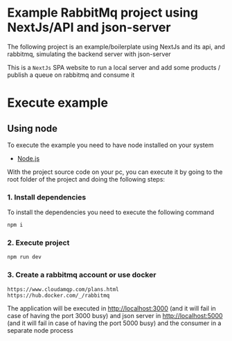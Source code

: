 # Example RabbitMq project using NextJs/API and json-server

The following project is an example/boilerplate using NextJs and its api, and rabbitmq, simulating the backend server with json-server

This is a `NextJs` SPA website to run a local server and add some products / publish a queue on rabbitmq and consume it

# Execute example

## Using node

To execute the example you need to have node installed on your system

- [Node.js](https://nodejs.org/en/)

With the project source code on your pc, you can execute it by going to the root folder of the project and doing the following steps:

### 1. Install dependencies

To install the dependencies you need to execute the following command

```bash
npm i
```

### 2. Execute project

```bash
npm run dev
```

### 3. Create a rabbitmq account or use docker

```
https://www.cloudamqp.com/plans.html
https://hub.docker.com/_/rabbitmq
```

The application will be executed in [http://localhost:3000](http://localhost:3000) (and it will fail in case of having the port 3000 busy) and json server in [http://localhost:5000](http://localhost:5000) (and it will fail in case of having the port 5000 busy) and the consumer in a separate node process
